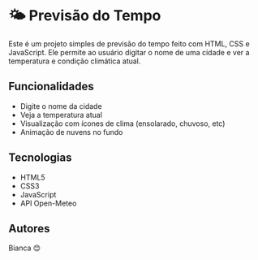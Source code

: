 # 🌤️ Previsão do Tempo

Este é um projeto simples de previsão do tempo feito com HTML, CSS e JavaScript. Ele permite ao usuário digitar o nome de uma cidade e ver a temperatura e condição climática atual.

## Funcionalidades

- Digite o nome da cidade
- Veja a temperatura atual
- Visualização com ícones de clima (ensolarado, chuvoso, etc)
- Animação de nuvens no fundo

## Tecnologias

- HTML5
- CSS3
- JavaScript
- API Open-Meteo 

## Autores

Bianca 😊
